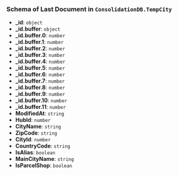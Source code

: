 ### Schema of Last Document in `ConsolidationDB.TempCity`

- **_id**: `object`
- **_id.buffer**: `object`
- **_id.buffer.0**: `number`
- **_id.buffer.1**: `number`
- **_id.buffer.2**: `number`
- **_id.buffer.3**: `number`
- **_id.buffer.4**: `number`
- **_id.buffer.5**: `number`
- **_id.buffer.6**: `number`
- **_id.buffer.7**: `number`
- **_id.buffer.8**: `number`
- **_id.buffer.9**: `number`
- **_id.buffer.10**: `number`
- **_id.buffer.11**: `number`
- **ModifiedAt**: `string`
- **HubId**: `number`
- **CityName**: `string`
- **ZipCode**: `string`
- **CityId**: `number`
- **CountryCode**: `string`
- **IsAlias**: `boolean`
- **MainCityName**: `string`
- **IsParcelShop**: `boolean`
